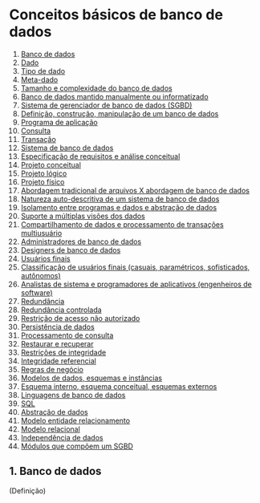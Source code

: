 # Conceitos básicos de banco de dados

1. [Banco de dados](https://github.com/lucasbrandao4770/bd-2022-1-bia/blob/main/topicos/topico2a.md#1-banco-de-dados)
2. [Dado]()
3. [Tipo de dado]()
4. [Meta-dado]()
5. [Tamanho e complexidade do banco de dados]()
6. [Banco de dados mantido manualmente ou informatizado]()
7. [Sistema de gerenciador de banco de dados (SGBD)]()
8. [Definição, construção, manipulação de um banco de dados]()
9. [Programa de aplicação]()
10. [Consulta]()
11. [Transação]()
12. [Sistema de banco de dados]()
13. [Especificação de requisitos e análise conceitual]()
14. [Projeto conceitual]()
15. [Projeto lógico]()
16. [Projeto físico]()
17. [Abordagem tradicional de arquivos X abordagem de banco de dados]()
18. [Natureza auto-descritiva de um sistema de banco de dados]()
19. [Isolamento entre programas e dados e abstração de dados]()
20. [Suporte a múltiplas visões dos dados]()
21. [Compartilhamento de dados e processamento de transações multiusuário]()
22. [Administradores de banco de dados]()
23. [Designers de banco de dados]()
24. [Usuários finais]()
25. [Classificação de usuários finais (casuais, paramétricos, sofisticados, autônomos)]()
26. [Analistas de sistema e programadores de aplicativos (engenheiros de software)]()
27. [Redundância]()
28. [Redundância controlada]()
29. [Restrição de acesso não autorizado]()
30. [Persistência de dados]()
31. [Processamento de consulta]()
32. [Restaurar e recuperar]()
33. [Restrições de integridade]()
34. [Integridade referencial]()
35. [Regras de negócio]()
36. [Modelos de dados, esquemas e instâncias]()
37. [Esquema interno, esquema conceitual, esquemas externos]()
38. [Linguagens de banco de dados]()
39. [SQL]()
40. [Abstração de dados]()
41. [Modelo entidade relacionamento]()
42. [Modelo relacional]()
43. [Independência de dados]()
44. [Módulos que compõem um SGBD]()

## 1. Banco de dados
(Definição)
